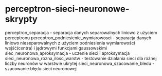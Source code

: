 # perceptron-sieci-neuronowe-skrypty

perceptron_separacja - separacja danych separowalnych liniowo z użyciem perceptronu
perceptron_podniesienie_wymiarowosci - separacja danych liniowo nieseparowalnych z użyciem podniesienia wymiarowości wejść(centra) i jądrowymi funkcjami gaussowskimi
siec_neuronowa_aproksymacja - uczenie sieci i aproksymacja 
sieci_neuronowa_rozna_ilosc_warstw - testowanie działania sieci dla różnej liczby neuronów w warstwie ukrytej 
sieci_neuronowa_szacowanie_bledu - szacowanie błędu sieci neuronowej
